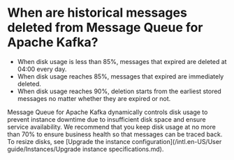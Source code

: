 # When are historical messages deleted from Message Queue for Apache Kafka?

-   When disk usage is less than 85%, messages that expired are deleted at 04:00 every day.
-   When disk usage reaches 85%, messages that expired are immediately deleted.
-   When disk usage reaches 90%, deletion starts from the earliest stored messages no matter whether they are expired or not.

Message Queue for Apache Kafka dynamically controls disk usage to prevent instance downtime due to insufficient disk space and ensure service availability. We recommend that you keep disk usage at no more than 70% to ensure business health so that messages can be traced back. To resize disks, see [Upgrade the instance configuration](/intl.en-US/User guide/Instances/Upgrade instance specifications.md).

